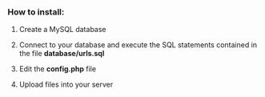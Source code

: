 ### How to install:

1. Create a MySQL database

2. Connect to your database and execute the SQL statements contained in the file **database/urls.sql**

3. Edit the **config.php** file

4. Upload files into your server
